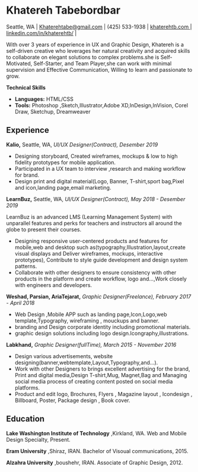 Khatereh Tabebordbar
===
Seattle, WA  |  Khaterehtabe@gmail.com  |  (425) 533-1938 |
[khaterehtb.com ](http://khaterehtb.com/ "khaterehtb.com ")  |  [linkedin.com/in/khaterehtb/](https://www.linkedin.com/in/khaterehtb/ "linkedin.com/in/khaterehtb/")  | 

With over 3 years of experience in UX and Graphic Design, Khatereh is a self-driven creative who leverages her natural creativity and acquired skills to collaborate on elegant solutions to complex problems.she is Self-Motivated, Self-Starter, and Team Player,she can work with minimal supervision and Effective Communication, Willing to learn and passionate to grow.

**Technical Skills**
- **Languages:**  HTML/CSS
- **Tools:** Photoshop ,Sketch,Illustrator,Adobe XD,InDesign,InVision, Corel Draw, Sketchup, Dreamweaver

## Experience

**Kalio,** Seattle, WA, _UI/UX Designer(Contract), Desember 2019_

- Designing storyboard, Created wireframes, mockups & low to
high fidelity prototypes for mobile application.
- Participated in a UX team to interview ,research and making
workflow for brand.
- Design print and digital material(Logo, Banner, T-shirt,sport bag,Pixel and icon,landing page,email marketing.

**LearnBuz,** Seattle, WA, _UI/UX Designer(Contract), May 2018 - Desember 2019_

LearnBuz is an advanced LMS (Learning Management System) with
unparallel features and perks for teachers and instructors all around the globe to present their courses.

- Designing responsive user-centered products and features for mobile,web and desktop such as(typography,Illustration,layout,create visual displays and Deliver wireframes, mockups, interactive prototypes), Contribute to style guide development and design system patterns.
- Collaborate with other designers to ensure consistency with other products in the platform and create workflow, logo and…,Work closely with engineers and developers.

**Weshad, Parsian, AriaTejarat,** _Graphic Designer(Freelance), February 2017 -  April 2018_

- Web Design ,Mobile APP such as landing page,Icon,Logo,web template,Typography, wireframing , mouckups and banner.
- branding and Design corporate identity including promotional materials.
- graphic design solutions including logo design.Icongraphy,illustrations.

**Labkhand,** _Graphic Designer(fullTime), March 2015 -  November 2016_

- Design various advertisements, website designing(banner,webtemplate,Layout,Typography,and…).
- Work with other Designers to brings excellent advertising for the brand, Print and digital media,Design T-shirt,Mug, Magnet,Bag and Managing social media process of creating content posted on social media platforms.
- Product and edit logo, Brochures, Flyers , Magazine layout , Icondesign , Billboard, Poster, Package design , Book cover.

## Education

**Lake Washington Institute of Technology** ,Kirkland, WA.  Web and Mobile Design Specialty, Present.

**Eram University** ,Shiraz, IRAN.  Bachelor of Visoual communications, 2015.

**Alzahra University** ,boushehr, IRAN.  Associate of Graphic Design, 2012.
